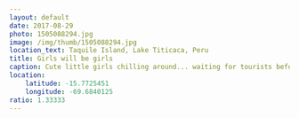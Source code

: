 ```yaml
---
layout: default
date: 2017-08-29
photo: 1505088294.jpg
image: /img/thumb/1505088294.jpg
location_text: Taquile Island, Lake Titicaca, Peru
title: Girls will be girls
caption: Cute little girls chilling around... waiting for tourists before trying to sell you random stuffs. But, when you start to play with your phone with them, well they act like normal kids =]
location:
    latitude: -15.7725451
    longitude: -69.6840125
ratio: 1.33333
---
```


